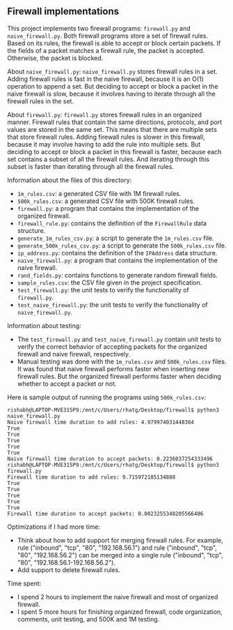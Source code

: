 Firewall implementations
------------------------

This project implements two firewall programs: `firewall.py` and
`naive_firewall.py`. Both firewall programs store a set of firewall rules. Based
on its rules, the firewall is able to accept or block certain packets. If the
fields of a packet matches a firewall rule, the packet is accepted. Otherwise,
the packet is blocked.

About `naive_firewall.py`:
`naive_firewall.py` stores firewall rules in a set. Adding firewall rules is
fast in the naive firewall, because it is an O(1) operation to append a set.
But deciding to accept or block a packet in the naive firewall is slow, because
it involves having to iterate through all the firewall rules in the set.


About `firewall.py`:
`firewall.py` stores firewall rules in an organized manner. Firewall rules that
contain the same directions, protocols, and port values are stored in the same
set. This means that there are multiple sets that store firewall rules. Adding
firewall rules is slower in this firewall, because it may involve having to add
the rule into multiple sets. But deciding to accept or block a packet in this
firewall is faster, because each set contains a subset of all the firewall
rules. And iterating through this subset is faster than iterating through all
the firewall rules.

Information about the files of this directory:
- `1m_rules.csv`: a generated CSV file with 1M firewall rules.
- `500k_rules.csv`: a generated CSV file with 500K firewall rules.
- `firewall.py`: a program that contains the implementation of the organized
                 firewall.
- `firewall_rule.py`: contains the definition of the `FirewallRule` data
                      structure.
- `generate_1m_rules_csv.py`: a script to generate the `1m_rules.csv` file.
- `generate_500k_rules_csv.py`: a script to generate the `500k_rules.csv` file.
- `ip_address.py`: contains the definition of the `IPAddress` data structure.
- `naive_firewall.py`: a program that contains the implementation of the naive
                       firewall.
- `rand_fields.py`: contains functions to generate random firewall fields.
- `sample_rules.csv`: the CSV file given in the project specification.
- `test_firewall.py`: the unit tests to verify the functionality of
                      `firewall.py`.
- `test_naive_firewall.py`: the unit tests to verify the functionality of
                            `naive_firewall.py`.

Information about testing:
- The `test_firewall.py` and `test_naive_firewall.py` contain unit tests to
  verify the correct behavior of accepting packets for the organized firewall
  and naive firewall, respectively.
- Manual testing was done with the `1m_rules.csv` and `500k_rules.csv` files.
  It was found that naive firewall performs faster when inserting new firewall
  rules. But the organized firewall performs faster when deciding whether to
  accept a packet or not.

Here is sample output of running the programs using `500k_rules.csv`:
```
rishabh@LAPTOP-MVE315P9:/mnt/c/Users/rhatg/Desktop/firewall$ python3 naive_firewall.py
Naive firewall time duration to add rules: 4.979974031448364
True
True
True
True
True
Naive firewall time duration to accept packets: 0.2236037254333496
rishabh@LAPTOP-MVE315P9:/mnt/c/Users/rhatg/Desktop/firewall$ python3 firewall.py
Firewall time duration to add rules: 9.715972185134888
True
True
True
True
True
Firewall time duration to accept packets: 0.0023255348205566406
```

Optimizations if I had more time:
- Think about how to add support for merging firewall rules. For example,
rule ("inbound", "tcp", "80", "192.168.56.1") and
rule ("inbound", "tcp", "80", "192.168.56.2") can be merged into a single
rule ("inbound", "tcp", "80", "192.168.56.1-192.168.56.2").
- Add support to delete firewall rules.

Time spent:
- I spend 2 hours to implement the naive firewall and most of organized
  firewall.
- I spent 5 more hours for finishing organized firewall, code organization,
  comments, unit testing, and 500K and 1M testing.
